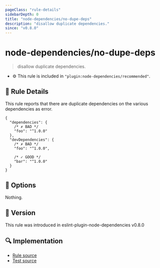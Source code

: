 ```yaml
---
pageClass: "rule-details"
sidebarDepth: 0
title: "node-dependencies/no-dupe-deps"
description: "disallow duplicate dependencies."
since: "v0.8.0"
---
```

# node-dependencies/no-dupe-deps

> disallow duplicate dependencies.

- :gear: This rule is included in `"plugin:node-dependencies/recommended"`.

## :book: Rule Details

This rule reports that there are duplicate dependencies on the various dependencies as error.

<eslint-code-block file-name="package.json" :rules="{'node-dependencies/no-dupe-deps': 'error'}">

```json5
{
  "dependencies": {
    /* ✗ BAD */
    "foo": "^1.0.0"
  },
  "devDependencies": {
    /* ✗ BAD */
    "foo": "^1.0.0",
    
    /* ✓ GOOD */
    "bar": "^1.0.0"
  }
}
```

</eslint-code-block>

## :wrench: Options

Nothing.

## :rocket: Version

This rule was introduced in eslint-plugin-node-dependencies v0.8.0

## :mag: Implementation

- [Rule source](https://github.com/ota-meshi/eslint-plugin-node-dependencies/blob/main/lib/rules/no-dupe-deps.ts)
- [Test source](https://github.com/ota-meshi/eslint-plugin-node-dependencies/blob/main/tests/lib/rules/no-dupe-deps.ts)
